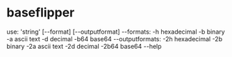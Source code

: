 # baseflipper
use: 'string' [--format] [--outputformat]    --formats:  -h             hexadecimal   -b             binary   -a             ascii text   -d             decimal   -b64           base64    --outputformats:   -2h            hexadecimal   -2b            binary   -2a            ascii text    -2d            decimal  -2b64          base64 --help

